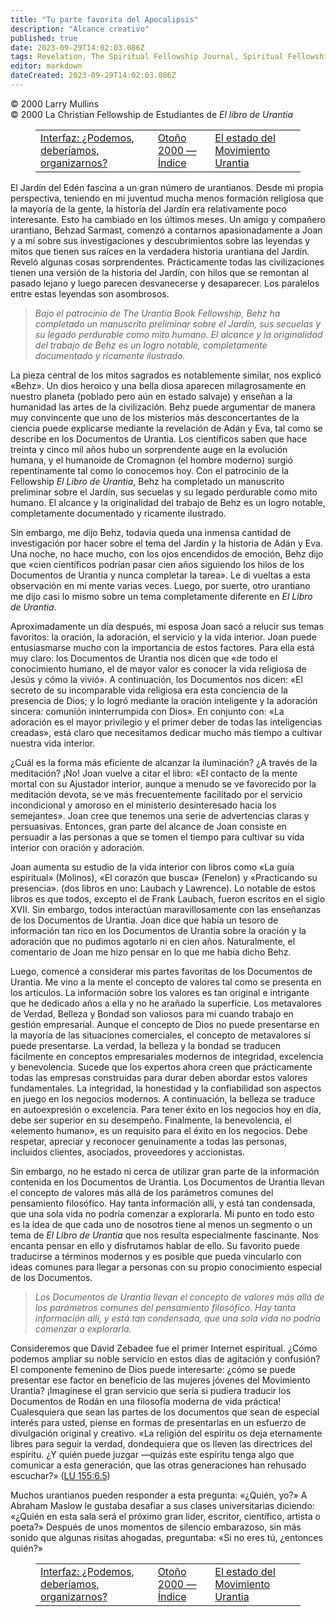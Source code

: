 ```yaml
---
title: "Tu parte favorita del Apocalipsis"
description: "Alcance creativo"
published: true
date: 2023-09-29T14:02:03.086Z
tags: Revelation, The Spiritual Fellowship Journal, Spiritual Fellowship, article
editor: markdown
dateCreated: 2023-09-29T14:02:03.086Z
---
```


<p class="v-card v-sheet theme--light grey lighten-3 px-2">© 2000 Larry Mullins<br>© 2000 La Christian Fellowship de Estudiantes de <i>El libro de Urantia</i></p>
<figure class="table chapter-navigator">
  <table>
    <tbody>
      <tr>
        <td>
        <a href="/es/article/Merlyn_Cox/Can_We_Should_We_Get_Organized">
          <span class="mdi mdi-arrow-left-drop-circle"></span><span class="pl-2">Interfaz: ¿Podemos, deberíamos, organizarnos?</span>
        </a>
        </td>
        <td>
        <a href="/es/index/articles_spiritual_fellowship_journal#otoño-2000">
          <span class="mdi mdi-book-open-variant"></span><span class="pl-2">Otoño 2000 — Índice</span>
        </a>
        </td>
        <td>
        <a href="/es/article/Janet_Farrington/The_State_of_Urantia_Movement">
          <span class="pr-2">El estado del Movimiento Urantia</span><span class="mdi mdi-arrow-right-drop-circle"></span>
        </a>
        </td>
      </tr>
    </tbody>
  </table>
</figure>



El Jardín del Edén fascina a un gran número de urantianos. Desde mi propia perspectiva, teniendo en mi juventud mucha menos formación religiosa que la mayoría de la gente, la historia del Jardín era relativamente poco interesante. Esto ha cambiado en los últimos meses. Un amigo y compañero urantiano, Behzad Sarmast, comenzó a contarnos apasionadamente a Joan y a mí sobre sus investigaciones y descubrimientos sobre las leyendas y mitos que tienen sus raíces en la verdadera historia urantiana del Jardín. Reveló algunas cosas sorprendentes. Prácticamente todas las civilizaciones tienen una versión de la historia del Jardín, con hilos que se remontan al pasado lejano y luego parecen desvanecerse y desaparecer. Los paralelos entre estas leyendas son asombrosos.

> _Bajo el patrocinio de The Urantia Book Fellowship, Behz ha completado un manuscrito preliminar sobre el Jardín, sus secuelas y su legado perdurable como mito humano. El alcance y la originalidad del trabajo de Behz es un logro notable, completamente documentado y ricamente ilustrado._

La pieza central de los mitos sagrados es notablemente similar, nos explicó «Behz». Un dios heroico y una bella diosa aparecen milagrosamente en nuestro planeta (poblado pero aún en estado salvaje) y enseñan a la humanidad las artes de la civilización. Behz puede argumentar de manera muy convincente que uno de los misterios más desconcertantes de la ciencia puede explicarse mediante la revelación de Adán y Eva, tal como se describe en los Documentos de Urantia. Los científicos saben que hace treinta y cinco mil años hubo un sorprendente auge en la evolución humana, y el humanoide de Cromagnon (el hombre moderno) surgió repentinamente tal como lo conocemos hoy. Con el patrocinio de la Fellowship _El Libro de Urantia_, Behz ha completado un manuscrito preliminar sobre el Jardín, sus secuelas y su legado perdurable como mito humano. El alcance y la originalidad del trabajo de Behz es un logro notable, completamente documentado y ricamente ilustrado.

Sin embargo, me dijo Behz, todavía queda una inmensa cantidad de investigación por hacer sobre el tema del Jardín y la historia de Adán y Eva. Una noche, no hace mucho, con los ojos encendidos de emoción, Behz dijo que «cien científicos podrían pasar cien años siguiendo los hilos de los Documentos de Urantia y nunca completar la tarea». Le di vueltas a esta observación en mi mente varias veces. Luego, por suerte, otro urantiano me dijo casi lo mismo sobre un tema completamente diferente en _El Libro de Urantia_.

Aproximadamente un día después, mi esposa Joan sacó a relucir sus temas favoritos: la oración, la adoración, el servicio y la vida interior. Joan puede entusiasmarse mucho con la importancia de estos factores. Para ella está muy claro: los Documentos de Urantia nos dicen que «de todo el conocimiento humano, el de mayor valor es conocer la vida religiosa de Jesús y cómo la vivió». A continuación, los Documentos nos dicen: «El secreto de su incomparable vida religiosa era esta conciencia de la presencia de Dios; y lo logró mediante la oración inteligente y la adoración sincera: comunión ininterrumpida con Dios». En conjunto con: «La adoración es el mayor privilegio y el primer deber de todas las inteligencias creadas», está claro que necesitamos dedicar mucho más tiempo a cultivar nuestra vida interior.

¿Cuál es la forma más eficiente de alcanzar la iluminación? ¿A través de la meditación? ¡No! Joan vuelve a citar el libro: «El contacto de la mente mortal con su Ajustador interior, aunque a menudo se ve favorecido por la meditación devota, se ve más frecuentemente facilitado por el servicio incondicional y amoroso en el ministerio desinteresado hacia los semejantes». Joan cree que tenemos una serie de advertencias claras y persuasivas. Entonces, gran parte del alcance de Joan consiste en persuadir a las personas a que se tomen el tiempo para cultivar su vida interior con oración y adoración.

Joan aumenta su estudio de la vida interior con libros como «La guía espiritual» (Molinos), «El corazón que busca» (Fenelon) y «Practicando su presencia». (dos libros en uno: Laubach y Lawrence). Lo notable de estos libros es que todos, excepto el de Frank Laubach, fueron escritos en el siglo XVII. Sin embargo, todos interactúan maravillosamente con las enseñanzas de los Documentos de Urantia. Joan dice que había un tesoro de información tan rico en los Documentos de Urantia sobre la oración y la adoración que no pudimos agotarlo ni en cien años. Naturalmente, el comentario de Joan me hizo pensar en lo que me había dicho Behz.

Luego, comencé a considerar mis partes favoritas de los Documentos de Urantia. Me vino a la mente el concepto de valores tal como se presenta en los artículos. La información sobre los valores es tan original e intrigante que he dedicado años a ella y no he arañado la superficie. Los metavalores de Verdad, Belleza y Bondad son valiosos para mí cuando trabajo en gestión empresarial. Aunque el concepto de Dios no puede presentarse en la mayoría de las situaciones comerciales, el concepto de metavalores sí puede presentarse. La verdad, la belleza y la bondad se traducen fácilmente en conceptos empresariales modernos de integridad, excelencia y benevolencia. Sucede que los expertos ahora creen que prácticamente todas las empresas construidas para durar deben abordar estos valores fundamentales. La integridad, la honestidad y la confiabilidad son aspectos en juego en los negocios modernos. A continuación, la belleza se traduce en autoexpresión o excelencia. Para tener éxito en los negocios hoy en día, debe ser superior en su desempeño. Finalmente, la benevolencia, el «elemento humano», es un requisito para el éxito en los negocios. Debe respetar, apreciar y reconocer genuinamente a todas las personas, incluidos clientes, asociados, proveedores y accionistas.

Sin embargo, no he estado ni cerca de utilizar gran parte de la información contenida en los Documentos de Urantia. Los Documentos de Urantia llevan el concepto de valores más allá de los parámetros comunes del pensamiento filosófico. Hay tanta información allí, y está tan condensada, que una sola vida no podría comenzar a explorarla. Mi punto en todo esto es la idea de que cada uno de nosotros tiene al menos un segmento o un tema de _El Libro de Urantia_ que nos resulta especialmente fascinante. Nos encanta pensar en ello y disfrutamos hablar de ello. Su favorito puede traducirse a términos modernos y es posible que pueda vincularlo con ideas comunes para llegar a personas con su propio conocimiento especial de los Documentos.

> _Los Documentos de Urantia llevan el concepto de valores más allá de los parámetros comunes del pensamiento filosófico. Hay tanta información allí, y está tan condensada, que una sola vida no podría comenzar a explorarla._

Consideremos que David Zebadee fue el primer Internet espiritual. ¿Cómo podemos ampliar su noble servicio en estos días de agitación y confusión? El componente femenino de Dios puede interesarte: ¿cómo se puede presentar ese factor en beneficio de las mujeres jóvenes del Movimiento Urantia? ¡Imagínese el gran servicio que sería si pudiera traducir los Documentos de Rodán en una filosofía moderna de vida práctica! Cualesquiera que sean las partes de los documentos que sean de especial interés para usted, piense en formas de presentarlas en un esfuerzo de divulgación original y creativo. «La religión del espíritu os deja eternamente libres para seguir la verdad, dondequiera que os lleven las directrices del espíritu. ¿Y quién puede juzgar —quizás este espíritu tenga algo que comunicar a esta generación, que las otras generaciones han rehusado escuchar?» (<a id="a57_865"></a>[LU 155:6.5](/es/The_Urantia_Book/155#p6_5))

Muchos urantianos pueden responder a esta pregunta: «¿Quién, yo?» A Abraham Maslow le gustaba desafiar a sus clases universitarias diciendo: «¿Quién en esta sala será el próximo gran líder, escritor, científico, artista o poeta?» Después de unos momentos de silencio embarazoso, sin más sonido que algunas risitas ahogadas, preguntaba: «Si no eres tú, ¿entonces quién?»



<figure class="table chapter-navigator">
  <table>
    <tbody>
      <tr>
        <td>
        <a href="/es/article/Merlyn_Cox/Can_We_Should_We_Get_Organized">
          <span class="mdi mdi-arrow-left-drop-circle"></span><span class="pl-2">Interfaz: ¿Podemos, deberíamos, organizarnos?</span>
        </a>
        </td>
        <td>
        <a href="/es/index/articles_spiritual_fellowship_journal#otoño-2000">
          <span class="mdi mdi-book-open-variant"></span><span class="pl-2">Otoño 2000 — Índice</span>
        </a>
        </td>
        <td>
        <a href="/es/article/Janet_Farrington/The_State_of_Urantia_Movement">
          <span class="pr-2">El estado del Movimiento Urantia</span><span class="mdi mdi-arrow-right-drop-circle"></span>
        </a>
        </td>
      </tr>
    </tbody>
  </table>
</figure>
